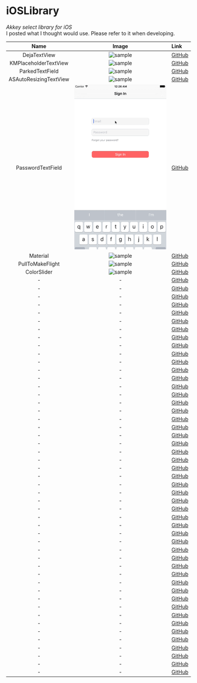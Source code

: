 # iOSLibrary
*Akkey select library for iOS*  
I posted what I thought would use. Please refer to it when developing.

| Name | Image | Link |
|:----------:|:----------:|:-------------|
| DejaTextView | ![sample](https://camo.githubusercontent.com/0758791609f150cee8813be0be4bf964158fa8dc/687474703a2f2f6d61726b75737363686c6567656c2e6769746875622e696f2f44656a6154657874566965772e676966) | [GitHub](https://github.com/markusschlegel/DejaTextView) |
| KMPlaceholderTextView | ![sample](https://raw.githubusercontent.com/MoZhouqi/KMPlaceholderTextView/master/Screenshots/preview.gif) | [GitHub](https://github.com/MoZhouqi/KMPlaceholderTextView) |
| ParkedTextField | ![sample](https://raw.githubusercontent.com/gmertk/ParkedTextField/master/Screenshots/ParkedTextField.gif) | [GitHub](https://github.com/gmertk/ParkedTextField) |
| ASAutoResizingTextView | ![sample](image/ASAutoResizingTextView.gif) | [GitHub](https://github.com/svetlanama/ASAutoResizingTextView) |
| PasswordTextField | ![sample](image/PasswordTextField.gif) | [GitHub](https://github.com/PiXeL16/PasswordTextField) |
| Material | ![sample](https://camo.githubusercontent.com/61d40738a4ee517ddcb85baf8868c4156dc63fbc/687474703a2f2f7777772e636f736d69636d696e642e636f6d2f6d6f74696f6e2f636f736d69636d696e645f6d6f74696f6e5f73616d706c652e676966) | [GitHub](https://github.com/CosmicMind/Material) |
| PullToMakeFlight | ![sample](https://raw.githubusercontent.com/Yalantis/PullToMakeFlight/master/PullToMakeFlightDemo/Resources/tours-pull-airplane.gif) | [GitHub](https://github.com/Yalantis/PullToMakeFlight) |
| ColorSlider | ![sample](https://raw.githubusercontent.com/gizmosachin/ColorSlider/master/ColorSlider.gif) | [GitHub](https://github.com/gizmosachin/ColorSlider) |
| - | - | [GitHub](https://github.com/Marxon13/M13Checkbox) |
| - | - | [GitHub](https://github.com/ipraba/EPSignature) |
| - | - | [GitHub](https://github.com/keithito/SimpleAnimation) |
| - | - | [GitHub](https://github.com/honghaoz/Swift-CAAnimation-Closure) |
| - | - | [GitHub](https://github.com/daltoniam/DCAnimationKit) |
| - | - | [GitHub](https://github.com/gkye/GKAutoScrollingView) |
| - | - | [GitHub](https://github.com/tbaranes/FittableFontLabel) |
| - | - | [GitHub](https://github.com/suzuki-0000/CountdownLabel) |
| - | - | [GitHub](https://github.com/PrashantMangukiya/SwiftUIDemo) |
| - | - | [GitHub](https://github.com/nttcom/SkyWay-iOS-Sample) |
| - | - | [GitHub](https://github.com/nttcom/SkyWay-iOS-SDK) |
| - | - | [GitHub](https://github.com/skyway/webrtc-handson-native) |
| - | - | [GitHub](https://github.com/KyoheiG3/PagingView) |
| - | - | [GitHub](https://github.com/inaka/FadeButton/tree/master) |
| - | - | [GitHub](https://github.com/liuzhiyi1992/SpreadButton) |
| - | - | [GitHub](https://github.com/MillmanY/MMLoadingButton) |
| - | - | [GitHub](https://github.com/okmr-d/DOHamburgerButton) |
| - | - | [GitHub](https://github.com/okmr-d/DOFavoriteButton) |
| - | - | [GitHub](https://github.com/yoavlt/LiquidFloatingActionButton) |
| - | - | [GitHub](https://github.com/yabuzaki/YBAlertController) |
| - | - | [GitHub](https://github.com/vikmeup/SCLAlertView-Swift) |
| - | - | [GitHub](https://github.com/ltebean/LTWaveEmitterView) |
| - | - | [GitHub](https://github.com/marty-suzuki/SAWaveToast) |
| - | - | [GitHub](https://github.com/zhxnlai/ZLSinusWaveView) |
| - | - | [GitHub](https://github.com/alankarmisra/SwiftSiriWaveformView) |
| - | - | [GitHub](https://github.com/ninjaprox/NVActivityIndicatorView) |
| - | - | [GitHub](https://github.com/BrikerMan/BMPlayer) |
| - | - | [GitHub](https://github.com/mobileplayer/mobileplayer-ios) |
| - | - | [GitHub](https://github.com/zhxnlai/ZLMusicFlowWaveView) |
| - | - | [GitHub](https://github.com/Aufree/ESTMusicIndicator) |
| - | - | [GitHub](https://github.com/nst/STTwitter) |
| - | - | [GitHub](https://github.com/AaronRandall/Screentendo) |
| - | - | [GitHub](https://github.com/cjwirth/awesome-ios-ui) |
| - | - | [GitHub](https://github.com/KentarouKanno/SegmentChangeTable) |
| - | - | [GitHub](https://github.com/jathu/UIImageColors) |
| - | - | [GitHub](https://github.com/zvonicek/ImageSlideshow) |
| - | - | [GitHub](https://github.com/hyperoslo/ImagePicker) |
| - | - | [GitHub](https://github.com/lbrndnr/ImagePickerSheetController) |
| - | - | [GitHub](https://github.com/mcmatan/ImageOpenTransition) |
| - | - | [GitHub](https://github.com/marty-suzuki/SABlurImageView) |
| - | - | [GitHub](https://github.com/wangjwchn/AImage) |
| - | - | [GitHub](https://github.com/celian-m/CMImageLoader) |
| - | - | [GitHub](https://github.com/ddhhz/WHRoundedImageView) |
| - | - | [GitHub](https://github.com/LeoMobileDeveloper/ImageMaskTransition) |
| - | - | [GitHub](https://github.com/jithinpala/JBImageViewTransition) |
| - | - | [GitHub](https://github.com/jhong70/JKHImageZoomTransition) |
| - | - | [GitHub](https://github.com/JanHalozan/SFFullscreenImageDetailViewController) |
| - | - | [GitHub](https://github.com/dropbox/SwiftyDropbox) |
| - | - | [GitHub](https://github.com/yannickl/DynamicColor) |
